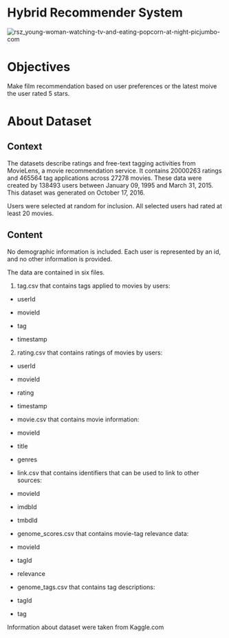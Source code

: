 # Hybrid Recommender System

![rsz_young-woman-watching-tv-and-eating-popcorn-at-night-picjumbo-com](https://user-images.githubusercontent.com/110662602/189825170-f43f8c90-1594-47f0-b996-7acd668c4a53.jpg)



# Objectives 
Make film recommendation based on user preferences or the latest moive the user rated 5 stars. 



# About Dataset
## Context
The datasets describe ratings and free-text tagging activities from MovieLens, a movie recommendation service. It contains 20000263 ratings and 465564 tag applications across 27278 movies. These data were created by 138493 users between January 09, 1995 and March 31, 2015. This dataset was generated on October 17, 2016.

Users were selected at random for inclusion. All selected users had rated at least 20 movies.

## Content
No demographic information is included. Each user is represented by an id, and no other information is provided.

The data are contained in six files.

1. tag.csv that contains tags applied to movies by users:

* userId

* movieId

* tag

* timestamp

2. rating.csv that contains ratings of movies by users:

* userId

* movieId

* rating

* timestamp

- movie.csv that contains movie information:

* movieId

* title

* genres

- link.csv that contains identifiers that can be used to link to other sources:

* movieId

* imdbId

* tmbdId

- genome_scores.csv that contains movie-tag relevance data:

* movieId

* tagId

* relevance

- genome_tags.csv that contains tag descriptions:

* tagId

* tag





Information about dataset were taken from Kaggle.com

